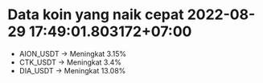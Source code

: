 # Data koin yang naik cepat 2022-08-29 17:49:01.803172+07:00

* AION_USDT -> Meningkat 3.15%
* CTK_USDT -> Meningkat 3.4%
* DIA_USDT -> Meningkat 13.08%
